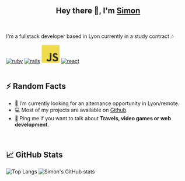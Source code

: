 <h2 align="center">Hey there 👋, I'm <a href="http://simon-mainfroy.herokuapp.com/">Simon</a></h2>
<br>
<p>I'm a fullstack developer based in Lyon currently in a study contract 🎶
  <br>
</p>

<p>
  <a href="https://www.ruby-lang.org/en/"><img src="https://cdn.iconscout.com/icon/free/png-256/ruby-47-1175102.png" alt="ruby" width="50" height="50"/></a>
  <a href="https://rubyonrails.org/"><img src="https://www.iconattitude.com/icons/open_icon_library/apps/png/256/development-ruby_on_rails.png" alt="rails" width="50" height="50"/></a>
  <a href="https://developer.mozilla.org/en-US/docs/Learn/JavaScript/First_steps/What_is_JavaScript"><img src="https://raw.githubusercontent.com/devicons/devicon/ac557d6ff33ff370a5db99f97aeab35ea5c67fbd/icons/javascript/javascript-original.svg" alt="javascript" width="50" height="50"/></a>
  <a href="https://reactjs.org/"><img src="https://cdn2.iconfinder.com/data/icons/designer-skills/128/react-512.png" alt="react" width="50" height="50"/></a>
<br>

<br>

<h2>⚡️ Random Facts</h2>
<ul>
  <li>🧭   I’m currently looking for an alternance opportunity in Lyon/remote.</li>
  <li>💻   Most of my projects are available on <a href="https://github.com/SimonMfroy?tab=repositories">Github</a>.</li>
  <li>💬   Ping me if you want to talk about <strong>Travels, video games or web development</strong>.</li>
</ul>

<br>

## &#x1f4c8; GitHub Stats

![Top Langs](https://github-readme-stats.vercel.app/api/top-langs/?username=simonmfroy)
![Simon's GitHub stats](https://github-readme-stats.vercel.app/api?username=simonmfroy)

